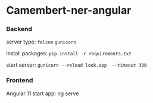 # Camembert-ner-angular

### Backend 
server type: `falcon` `gunicorn`

install packages: `pip install -r requirements.txt`

start server: `gunicorn --reload look.app  --timeout 300`

### Frontend
Angular 11
start app: ng serve
